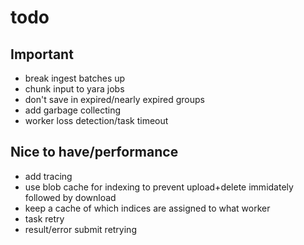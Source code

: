 

# todo

## Important
- break ingest batches up
- chunk input to yara jobs
- don't save in expired/nearly expired groups
- add garbage collecting
- worker loss detection/task timeout

## Nice to have/performance
- add tracing
- use blob cache for indexing to prevent upload+delete immidately followed by download
- keep a cache of which indices are assigned to what worker
- task retry
- result/error submit retrying